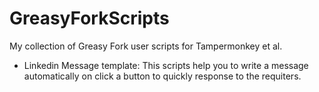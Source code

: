 # GreasyForkScripts
My collection of Greasy Fork user scripts for Tampermonkey et al.

-  Linkedin Message template: This scripts help you to write a message automatically on click a button to quickly response to the requiters. 
